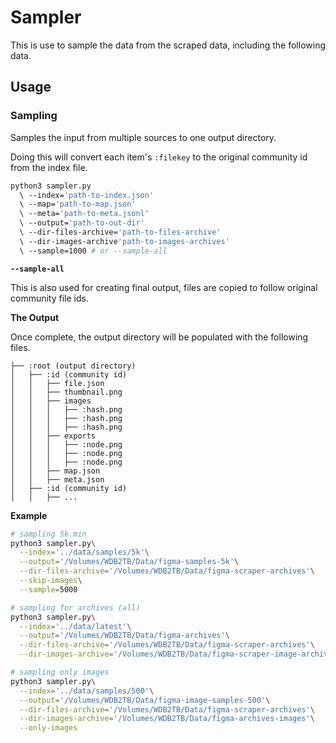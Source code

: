 # Sampler

This is use to sample the data from the scraped data, including the following data.

## Usage

### Sampling

Samples the input from multiple sources to one output directory.

Doing this will convert each item's `:filekey` to the original community id from the index file.

```bash
python3 sampler.py
  \ --index='path-to-index.json'
  \ --map='path-to-map.json'
  \ --meta='path-to-meta.jsonl'
  \ --output='path-to-out-dir'
  \ --dir-files-archive='path-to-files-archive'
  \ --dir-images-archive'path-to-images-archives'
  \ --sample=1000 # or --sample-all
```

**`--sample-all`**

This is also used for creating final output, files are copied to follow original community file ids.

**The Output**

Once complete, the output directory will be populated with the following files.

```
├── :root (output directory)
│   ├── :id (community id)
│   │   ├── file.json
│   │   ├── thumbnail.png
│   │   ├── images
│   │   │   ├── :hash.png
│   │   │   ├── :hash.png
│   │   │   ├── :hash.png
│   │   ├── exports
│   │   │   ├── :node.png
│   │   │   ├── :node.png
│   │   │   ├── :node.png
│   │   ├── map.json
│   │   ├── meta.json
│   ├── :id (community id)
│   │   ├── ...
```

**Example**

```bash
# sampling 5k.min
python3 sampler.py\
  --index='../data/samples/5k'\
  --output='/Volumes/WDB2TB/Data/figma-samples-5k'\
  --dir-files-archive='/Volumes/WDB2TB/Data/figma-scraper-archives'\
  --skip-images\
  --sample=5000

# sampling for archives (all)
python3 sampler.py\
  --index='../data/latest'\
  --output='/Volumes/WDB2TB/Data/figma-archives'\
  --dir-files-archive='/Volumes/WDB2TB/Data/figma-scraper-archives'\
  --dir-images-archive='/Volumes/WDB2TB/Data/figma-scraper-image-archives'

# sampling only images
python3 sampler.py\
  --index='../data/samples/500'\
  --output='/Volumes/WDB2TB/Data/figma-image-samples-500'\
  --dir-files-archive='/Volumes/WDB2TB/Data/figma-scraper-archives'\
  --dir-images-archive='/Volumes/WDB2TB/Data/figma-archives-images'\
  --only-images
```
